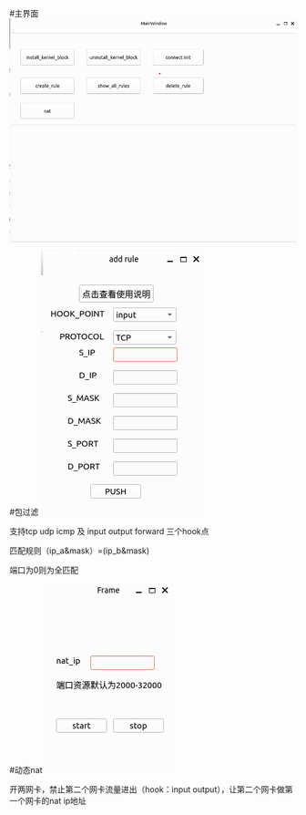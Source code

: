 #主界面
![](png/a.png)
#包过滤
![](png/b.png)

支持tcp udp icmp 及 input output forward 三个hook点

匹配规则（ip_a&mask）=(ip_b&mask)

端口为0则为全匹配

#动态nat
![](png/c.png)

开两网卡，禁止第二个网卡流量进出（hook：input output），让第二个网卡做第一个网卡的nat ip地址



